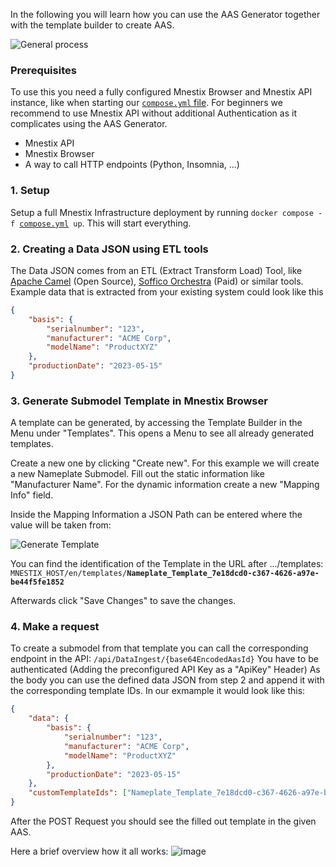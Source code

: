 In the following you will learn how you can use the AAS Generator together with the template builder to create AAS.

![General process](https://github.com/user-attachments/assets/7f087e28-3bac-496a-af60-31d4d9f9f158)

### Prerequisites

To use this you need a fully configured Mnestix Browser and Mnestix API instance, like when starting our [`compose.yml` file](https://github.com/eclipse-mnestix/mnestix-browser/blob/main/compose.yml).
For beginners we recommend to use Mnestix API without additional Authentication as it complicates using the AAS Generator.

- Mnestix API
- Mnestix Browser
- A way to call HTTP endpoints (Python, Insomnia, ...)

### 1. Setup

Setup a full Mnestix Infrastructure deployment by running `docker compose -f `[`compose.yml`](https://github.com/eclipse-mnestix/mnestix-browser/blob/main/compose.yml)` up`.
This will start everything.

### 2. Creating a Data JSON using ETL tools

The Data JSON comes from an ETL (Extract Transform Load) Tool, like [Apache Camel](https://camel.apache.org/) (Open Source), [Soffico Orchestra](https://soffico.de/produkte/) (Paid) or similar tools.
Example data that is extracted from your existing system could look like this

```json
{
    "basis": {
        "serialnumber": "123",
        "manufacturer": "ACME Corp",
        "modelName": "ProductXYZ"
    },
    "productionDate": "2023-05-15"
}
```

### 3. Generate Submodel Template in Mnestix Browser

A template can be generated, by accessing the Template Builder in the Menu under "Templates".
This opens a Menu to see all already generated templates.

Create a new one by clicking "Create new".
For this example we will create a new Nameplate Submodel.
Fill out the static information like "Manufacturer Name". For the dynamic information create a new "Mapping Info" field.

Inside the Mapping Information a JSON Path can be entered where the value will be taken from:

![Generate Template](https://github.com/user-attachments/assets/9ff4d2f9-056b-4b19-a339-7d6a38d55c84)

You can find the identification of the Template in the URL after .../templates:
`MNESTIX_HOST/en/templates/`**`Nameplate_Template_7e18dcd0-c367-4626-a97e-be44f5fe1852`**

Afterwards click "Save Changes" to save the changes.

### 4. Make a request

To create a submodel from that template you can call the corresponding endpoint in the API:
`/api/DataIngest/{base64EncodedAasId}`
You have to be authenticated (Adding the preconfigured API Key as a "ApiKey" Header)
As the body you can use the defined data JSON from step 2 and append it with the corresponding template IDs.
In our exmample it would look like this:

```json
{
    "data": {
        "basis": {
            "serialnumber": "123",
            "manufacturer": "ACME Corp",
            "modelName": "ProductXYZ"
        },
        "productionDate": "2023-05-15"
    },
    "customTemplateIds": ["Nameplate_Template_7e18dcd0-c367-4626-a97e-be44f5fe1852"]
}
```

After the POST Request you should see the filled out template in the given AAS.

Here a brief overview how it all works:
![image](https://github.com/user-attachments/assets/672b1a3e-b2b0-4ba1-9a92-033f28a2330b)
